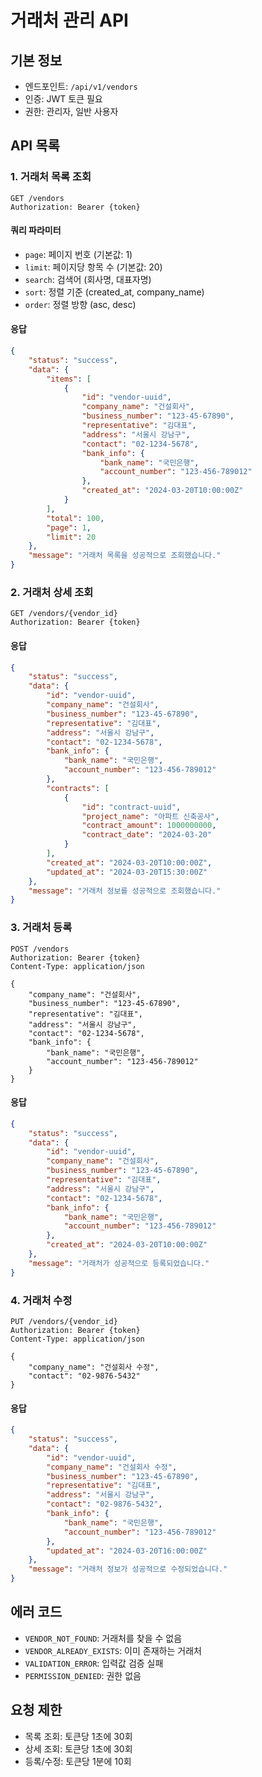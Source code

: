 # 거래처 관리 API

## 기본 정보
- 엔드포인트: `/api/v1/vendors`
- 인증: JWT 토큰 필요
- 권한: 관리자, 일반 사용자

## API 목록

### 1. 거래처 목록 조회
```http
GET /vendors
Authorization: Bearer {token}
```

#### 쿼리 파라미터
- `page`: 페이지 번호 (기본값: 1)
- `limit`: 페이지당 항목 수 (기본값: 20)
- `search`: 검색어 (회사명, 대표자명)
- `sort`: 정렬 기준 (created_at, company_name)
- `order`: 정렬 방향 (asc, desc)

#### 응답
```json
{
    "status": "success",
    "data": {
        "items": [
            {
                "id": "vendor-uuid",
                "company_name": "건설회사",
                "business_number": "123-45-67890",
                "representative": "김대표",
                "address": "서울시 강남구",
                "contact": "02-1234-5678",
                "bank_info": {
                    "bank_name": "국민은행",
                    "account_number": "123-456-789012"
                },
                "created_at": "2024-03-20T10:00:00Z"
            }
        ],
        "total": 100,
        "page": 1,
        "limit": 20
    },
    "message": "거래처 목록을 성공적으로 조회했습니다."
}
```

### 2. 거래처 상세 조회
```http
GET /vendors/{vendor_id}
Authorization: Bearer {token}
```

#### 응답
```json
{
    "status": "success",
    "data": {
        "id": "vendor-uuid",
        "company_name": "건설회사",
        "business_number": "123-45-67890",
        "representative": "김대표",
        "address": "서울시 강남구",
        "contact": "02-1234-5678",
        "bank_info": {
            "bank_name": "국민은행",
            "account_number": "123-456-789012"
        },
        "contracts": [
            {
                "id": "contract-uuid",
                "project_name": "아파트 신축공사",
                "contract_amount": 1000000000,
                "contract_date": "2024-03-20"
            }
        ],
        "created_at": "2024-03-20T10:00:00Z",
        "updated_at": "2024-03-20T15:30:00Z"
    },
    "message": "거래처 정보를 성공적으로 조회했습니다."
}
```

### 3. 거래처 등록
```http
POST /vendors
Authorization: Bearer {token}
Content-Type: application/json

{
    "company_name": "건설회사",
    "business_number": "123-45-67890",
    "representative": "김대표",
    "address": "서울시 강남구",
    "contact": "02-1234-5678",
    "bank_info": {
        "bank_name": "국민은행",
        "account_number": "123-456-789012"
    }
}
```

#### 응답
```json
{
    "status": "success",
    "data": {
        "id": "vendor-uuid",
        "company_name": "건설회사",
        "business_number": "123-45-67890",
        "representative": "김대표",
        "address": "서울시 강남구",
        "contact": "02-1234-5678",
        "bank_info": {
            "bank_name": "국민은행",
            "account_number": "123-456-789012"
        },
        "created_at": "2024-03-20T10:00:00Z"
    },
    "message": "거래처가 성공적으로 등록되었습니다."
}
```

### 4. 거래처 수정
```http
PUT /vendors/{vendor_id}
Authorization: Bearer {token}
Content-Type: application/json

{
    "company_name": "건설회사 수정",
    "contact": "02-9876-5432"
}
```

#### 응답
```json
{
    "status": "success",
    "data": {
        "id": "vendor-uuid",
        "company_name": "건설회사 수정",
        "business_number": "123-45-67890",
        "representative": "김대표",
        "address": "서울시 강남구",
        "contact": "02-9876-5432",
        "bank_info": {
            "bank_name": "국민은행",
            "account_number": "123-456-789012"
        },
        "updated_at": "2024-03-20T16:00:00Z"
    },
    "message": "거래처 정보가 성공적으로 수정되었습니다."
}
```

## 에러 코드
- `VENDOR_NOT_FOUND`: 거래처를 찾을 수 없음
- `VENDOR_ALREADY_EXISTS`: 이미 존재하는 거래처
- `VALIDATION_ERROR`: 입력값 검증 실패
- `PERMISSION_DENIED`: 권한 없음

## 요청 제한
- 목록 조회: 토큰당 1초에 30회
- 상세 조회: 토큰당 1초에 30회
- 등록/수정: 토큰당 1분에 10회 